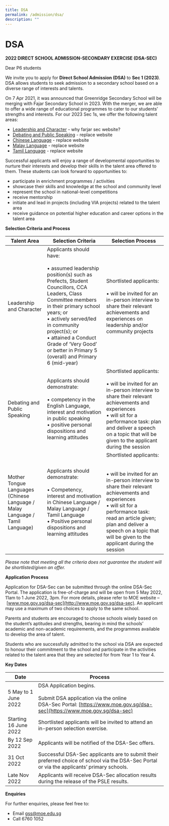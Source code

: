 ```yaml
---
title: DSA
permalink: /admission/dsa/
description: ""
---
```

# **DSA**

**2022 DIRECT SCHOOL ADMISSION-SECONDARY EXERCISE (DSA-SEC)**

Dear P6 students

We invite you to apply for **Direct School Admission (DSA)** to **Sec 1 (2023)**. DSA allows students to seek admission to a secondary school based on a diverse range of interests and talents.

On 7 Apr 2021, it was announced that Greenridge Secondary School will be merging with Fajar Secondary School in 2023. With the merger, we are able to offer a wide range of educational programmes to cater to our students’ strengths and interests. For our 2023 Sec 1s, we offer the following talent areas:

*   [Leadership and Character](https://fajarsec.moe.edu.sg/signature-programmes/learning-for-life-programme-llp) - why farjar sec website?
*   [Debating and Public Speaking](https://greenridgesec.moe.edu.sg/others/e-open-house/gss-distinctive-programmes/greenridge-applied-learning-programme-alp-in-the-languages) - replace website
*   [Chinese Language](https://greenridgesec.moe.edu.sg/others/e-open-house/gss-total-curriculum/curriculum/mother-tongue-languages) - replace website
*   [Malay Language](https://greenridgesec.moe.edu.sg/others/e-open-house/gss-total-curriculum/curriculum/mother-tongue-languages) - replace website
*   [Tamil Language](https://greenridgesec.moe.edu.sg/others/e-open-house/gss-total-curriculum/curriculum/mother-tongue-languages) - replace website

Successful applicants will enjoy a range of developmental opportunities to nurture their interests and develop their skills in the talent area offered to them. These students can look forward to opportunities to:

*   participate in enrichment programmes / activities
*   showcase their skills and knowledge at the school and community level
*   represent the school in national-level competitions
*   receive mentorship
*   initiate and lead in projects (including VIA projects) related to the talent area
*   receive guidance on potential higher education and career options in the talent area

  

**Selection Criteria and Process** 

| Talent Area 	| Selection Criteria 	| Selection Process 	|
|---	|---	|---	|
| Leadership and Character 	| Applicants should have:<br><br>• assumed leadership position(s) such as Prefects, Student Councillors, CCA Leaders, Class Committee members in their primary school years; or<br>• actively served/led in community project(s); or <br>• attained a Conduct Grade of ‘Very Good’ or better in Primary 5 (overall) and Primary 6 (mid-year) 	| Shortlisted applicants:<br><br>• will be invited for an in-person interview to share their relevant achievements and experiences on leadership and/or community projects  	|
| Debating and Public Speaking 	| Applicants should demonstrate:<br><br>• competency in the English Language, interest and motivation in public speaking<br>• positive personal dispositions and learning attitudes 	| Shortlisted applicants:<br><br>• will be invited for an in-person interview to share their relevant achievements and experiences<br>• will sit for a performance task: plan and deliver a speech on a topic that will be given to the applicant during the session 	|
| Mother Tongue Languages<br>(Chinese Language / Malay Language / Tamil Language)  	|  Applicants should demonstrate:<br><br>• Competency, interest and motivation in Chinese Language / Malay Language / Tamil Language<br>• Positive personal dispositions and learning attitudes 	| Shortlisted applicants:<br><br><br>• will be invited for an in-person interview to share their relevant achievements and experiences<br>• will sit for a performance task: read an article given; plan and deliver a speech on a topic that will be given to the applicant during the session  	|


_Please note that meeting all the criteria does not guarantee the student will be shortlisted/given an offer._  

**Application Process**

Application for DSA-Sec can be submitted through the online DSA-Sec Portal. The application is free-of-charge and will be open from 5 May 2022, 11am to 1 June 2022, 3pm. For more details, please refer to MOE website – [www.moe.gov.sg/dsa-sec](http://www.moe.gov.sg/dsa-sec). An applicant may use a maximum of two choices to apply to the same school.

Parents and students are encouraged to choose schools wisely based on the student’s aptitudes and strengths, bearing in mind the schools’ academic and non-academic requirements, and the programmes available to develop the area of talent.

Students who are successfully admitted to the school via DSA are expected to honour their commitment to the school and participate in the activities related to the talent area that they are selected for from Year 1 to Year 4.

**Key Dates**


| Date 	| Process 	|
|---	|---	|
| 5 May to 1 June 2022 	| DSA Application begins.<br><br>Submit DSA application via the online <br>DSA-Sec Portal: [https://www.moe.gov.sg/dsa-sec](https://www.moe.gov.sg/dsa-sec) 	|
| Starting 16 June 2022 	| Shortlisted applicants will be invited to attend an in-person selection exercise. 	|
| By 12 Sep 2022 	| Applicants will be notified of the DSA-Sec offers. 	|
| 31 Oct 2022 	| Successful DSA-Sec applicants are to submit their preferred choice of school via the DSA-Sec Portal or via the applicants’ primary schools. 	|
| Late Nov 2022 	| Applicants will receive DSA-Sec allocation results during the release of the PSLE results. 	|


**Enquiries**

For further enquiries, please feel free to:

*   Email [gss@moe.edu.sg](mailto:gss@moe.edu.sg)
*   Call 6760 1052